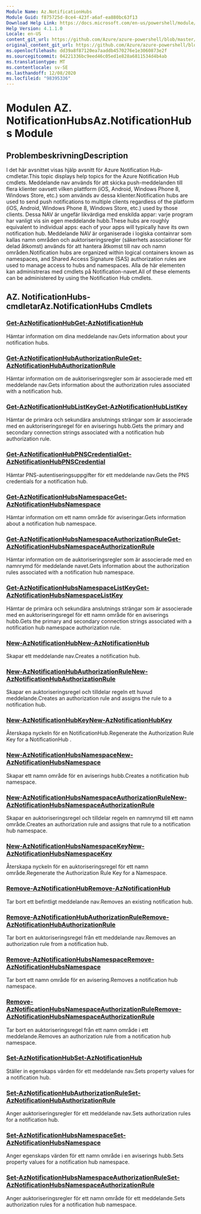```yaml
---
Module Name: Az.NotificationHubs
Module Guid: f875725d-8ce4-423f-a6af-ea880bc63f13
Download Help Link: https://docs.microsoft.com/en-us/powershell/module/az.notificationhubs
Help Version: 4.1.1.0
Locale: en-US
content_git_url: https://github.com/Azure/azure-powershell/blob/master/src/NotificationHubs/NotificationHubs/help/Az.NotificationHubs.md
original_content_git_url: https://github.com/Azure/azure-powershell/blob/master/src/NotificationHubs/NotificationHubs/help/Az.NotificationHubs.md
ms.openlocfilehash: dd39a8f87120ea7aaddb4570276e1e3060873e2f
ms.sourcegitcommit: 04221336bc9eed46c05ed1e828a6811534d4b4ab
ms.translationtype: MT
ms.contentlocale: sv-SE
ms.lasthandoff: 12/08/2020
ms.locfileid: "98395336"
---
```

# <span data-ttu-id="9c487-101">Modulen AZ. NotificationHubs</span><span class="sxs-lookup"><span data-stu-id="9c487-101">Az.NotificationHubs Module</span></span>
## <span data-ttu-id="9c487-102">Problembeskrivning</span><span class="sxs-lookup"><span data-stu-id="9c487-102">Description</span></span>
<span data-ttu-id="9c487-103">I det här avsnittet visas hjälp avsnitt för Azure Notification Hub-cmdletar.</span><span class="sxs-lookup"><span data-stu-id="9c487-103">This topic displays help topics for the Azure Notification Hub cmdlets.</span></span> <span data-ttu-id="9c487-104">Meddelande nav används för att skicka push-meddelanden till flera klienter oavsett vilken plattform (iOS, Android, Windows Phone 8, Windows Store, etc.) som används av dessa klienter.</span><span class="sxs-lookup"><span data-stu-id="9c487-104">Notification hubs are used to send push notifications to multiple clients regardless of the platform (iOS, Android, Windows Phone 8, Windows Store, etc.) used by those clients.</span></span> <span data-ttu-id="9c487-105">Dessa NAV är ungefär likvärdiga med enskilda appar: varje program har vanligt vis sin egen meddelande hubb.</span><span class="sxs-lookup"><span data-stu-id="9c487-105">These hubs are roughly equivalent to individual apps: each of your apps will typically have its own notification hub.</span></span> <span data-ttu-id="9c487-106">Meddelande NAV är organiserade i logiska containrar som kallas namn områden och auktoriseringsregler (säkerhets associationer för delad åtkomst) används för att hantera åtkomst till nav och namn områden.</span><span class="sxs-lookup"><span data-stu-id="9c487-106">Notification hubs are organized within logical containers known as namespaces, and Shared Access Signature (SAS) authorization rules are used to manage access to hubs and namespaces.</span></span> <span data-ttu-id="9c487-107">Alla de här elementen kan administreras med cmdlets på Notification-navet.</span><span class="sxs-lookup"><span data-stu-id="9c487-107">All of these elements can be administered by using the Notification Hub cmdlets.</span></span>

## <span data-ttu-id="9c487-108">AZ. NotificationHubs-cmdletar</span><span class="sxs-lookup"><span data-stu-id="9c487-108">Az.NotificationHubs Cmdlets</span></span>
### [<span data-ttu-id="9c487-109">Get-AzNotificationHub</span><span class="sxs-lookup"><span data-stu-id="9c487-109">Get-AzNotificationHub</span></span>](Get-AzNotificationHub.md)
<span data-ttu-id="9c487-110">Hämtar information om dina meddelande nav.</span><span class="sxs-lookup"><span data-stu-id="9c487-110">Gets information about your notification hubs.</span></span>

### [<span data-ttu-id="9c487-111">Get-AzNotificationHubAuthorizationRule</span><span class="sxs-lookup"><span data-stu-id="9c487-111">Get-AzNotificationHubAuthorizationRule</span></span>](Get-AzNotificationHubAuthorizationRule.md)
<span data-ttu-id="9c487-112">Hämtar information om de auktoriseringsregler som är associerade med ett meddelande nav.</span><span class="sxs-lookup"><span data-stu-id="9c487-112">Gets information about the authorization rules associated with a notification hub.</span></span>

### [<span data-ttu-id="9c487-113">Get-AzNotificationHubListKey</span><span class="sxs-lookup"><span data-stu-id="9c487-113">Get-AzNotificationHubListKey</span></span>](Get-AzNotificationHubListKey.md)
<span data-ttu-id="9c487-114">Hämtar de primära och sekundära anslutnings strängar som är associerade med en auktoriseringsregel för en aviserings hubb.</span><span class="sxs-lookup"><span data-stu-id="9c487-114">Gets the primary and secondary connection strings associated with a notification hub authorization rule.</span></span>

### [<span data-ttu-id="9c487-115">Get-AzNotificationHubPNSCredential</span><span class="sxs-lookup"><span data-stu-id="9c487-115">Get-AzNotificationHubPNSCredential</span></span>](Get-AzNotificationHubPNSCredential.md)
<span data-ttu-id="9c487-116">Hämtar PNS-autentiseringsuppgifter för ett meddelande nav.</span><span class="sxs-lookup"><span data-stu-id="9c487-116">Gets the PNS credentials for a notification hub.</span></span>

### [<span data-ttu-id="9c487-117">Get-AzNotificationHubsNamespace</span><span class="sxs-lookup"><span data-stu-id="9c487-117">Get-AzNotificationHubsNamespace</span></span>](Get-AzNotificationHubsNamespace.md)
<span data-ttu-id="9c487-118">Hämtar information om ett namn område för aviseringar.</span><span class="sxs-lookup"><span data-stu-id="9c487-118">Gets information about a notification hub namespace.</span></span>

### [<span data-ttu-id="9c487-119">Get-AzNotificationHubsNamespaceAuthorizationRule</span><span class="sxs-lookup"><span data-stu-id="9c487-119">Get-AzNotificationHubsNamespaceAuthorizationRule</span></span>](Get-AzNotificationHubsNamespaceAuthorizationRule.md)
<span data-ttu-id="9c487-120">Hämtar information om de auktoriseringsregler som är associerade med en namnrymd för meddelande navet.</span><span class="sxs-lookup"><span data-stu-id="9c487-120">Gets information about the authorization rules associated with a notification hub namespace.</span></span>

### [<span data-ttu-id="9c487-121">Get-AzNotificationHubsNamespaceListKey</span><span class="sxs-lookup"><span data-stu-id="9c487-121">Get-AzNotificationHubsNamespaceListKey</span></span>](Get-AzNotificationHubsNamespaceListKey.md)
<span data-ttu-id="9c487-122">Hämtar de primära och sekundära anslutnings strängar som är associerade med en auktoriseringsregel för ett namn område för en aviserings hubb.</span><span class="sxs-lookup"><span data-stu-id="9c487-122">Gets the primary and secondary connection strings associated with a notification hub namespace authorization rule.</span></span>

### [<span data-ttu-id="9c487-123">New-AzNotificationHub</span><span class="sxs-lookup"><span data-stu-id="9c487-123">New-AzNotificationHub</span></span>](New-AzNotificationHub.md)
<span data-ttu-id="9c487-124">Skapar ett meddelande nav.</span><span class="sxs-lookup"><span data-stu-id="9c487-124">Creates a notification hub.</span></span>

### [<span data-ttu-id="9c487-125">New-AzNotificationHubAuthorizationRule</span><span class="sxs-lookup"><span data-stu-id="9c487-125">New-AzNotificationHubAuthorizationRule</span></span>](New-AzNotificationHubAuthorizationRule.md)
<span data-ttu-id="9c487-126">Skapar en auktoriseringsregel och tilldelar regeln ett huvud meddelande.</span><span class="sxs-lookup"><span data-stu-id="9c487-126">Creates an authorization rule and assigns the rule to a notification hub.</span></span>

### [<span data-ttu-id="9c487-127">New-AzNotificationHubKey</span><span class="sxs-lookup"><span data-stu-id="9c487-127">New-AzNotificationHubKey</span></span>](New-AzNotificationHubKey.md)
<span data-ttu-id="9c487-128">Återskapa nyckeln för en NotificationHub.</span><span class="sxs-lookup"><span data-stu-id="9c487-128">Regenerate the Authorization Rule Key for a NotificationHub .</span></span>

### [<span data-ttu-id="9c487-129">New-AzNotificationHubsNamespace</span><span class="sxs-lookup"><span data-stu-id="9c487-129">New-AzNotificationHubsNamespace</span></span>](New-AzNotificationHubsNamespace.md)
<span data-ttu-id="9c487-130">Skapar ett namn område för en aviserings hubb.</span><span class="sxs-lookup"><span data-stu-id="9c487-130">Creates a notification hub namespace.</span></span>

### [<span data-ttu-id="9c487-131">New-AzNotificationHubsNamespaceAuthorizationRule</span><span class="sxs-lookup"><span data-stu-id="9c487-131">New-AzNotificationHubsNamespaceAuthorizationRule</span></span>](New-AzNotificationHubsNamespaceAuthorizationRule.md)
<span data-ttu-id="9c487-132">Skapar en auktoriseringsregel och tilldelar regeln en namnrymd till ett namn område.</span><span class="sxs-lookup"><span data-stu-id="9c487-132">Creates an authorization rule and assigns that rule to a notification hub namespace.</span></span>

### [<span data-ttu-id="9c487-133">New-AzNotificationHubsNamespaceKey</span><span class="sxs-lookup"><span data-stu-id="9c487-133">New-AzNotificationHubsNamespaceKey</span></span>](New-AzNotificationHubsNamespaceKey.md)
<span data-ttu-id="9c487-134">Återskapa nyckeln för en auktoriseringsregel för ett namn område.</span><span class="sxs-lookup"><span data-stu-id="9c487-134">Regenerate the Authorization Rule Key for a Namespace.</span></span>

### [<span data-ttu-id="9c487-135">Remove-AzNotificationHub</span><span class="sxs-lookup"><span data-stu-id="9c487-135">Remove-AzNotificationHub</span></span>](Remove-AzNotificationHub.md)
<span data-ttu-id="9c487-136">Tar bort ett befintligt meddelande nav.</span><span class="sxs-lookup"><span data-stu-id="9c487-136">Removes an existing notification hub.</span></span>

### [<span data-ttu-id="9c487-137">Remove-AzNotificationHubAuthorizationRule</span><span class="sxs-lookup"><span data-stu-id="9c487-137">Remove-AzNotificationHubAuthorizationRule</span></span>](Remove-AzNotificationHubAuthorizationRule.md)
<span data-ttu-id="9c487-138">Tar bort en auktoriseringsregel från ett meddelande nav.</span><span class="sxs-lookup"><span data-stu-id="9c487-138">Removes an authorization rule from a notification hub.</span></span>

### [<span data-ttu-id="9c487-139">Remove-AzNotificationHubsNamespace</span><span class="sxs-lookup"><span data-stu-id="9c487-139">Remove-AzNotificationHubsNamespace</span></span>](Remove-AzNotificationHubsNamespace.md)
<span data-ttu-id="9c487-140">Tar bort ett namn område för en avisering.</span><span class="sxs-lookup"><span data-stu-id="9c487-140">Removes a notification hub namespace.</span></span>

### [<span data-ttu-id="9c487-141">Remove-AzNotificationHubsNamespaceAuthorizationRule</span><span class="sxs-lookup"><span data-stu-id="9c487-141">Remove-AzNotificationHubsNamespaceAuthorizationRule</span></span>](Remove-AzNotificationHubsNamespaceAuthorizationRule.md)
<span data-ttu-id="9c487-142">Tar bort en auktoriseringsregel från ett namn område i ett meddelande.</span><span class="sxs-lookup"><span data-stu-id="9c487-142">Removes an authorization rule from a notification hub namespace.</span></span>

### [<span data-ttu-id="9c487-143">Set-AzNotificationHub</span><span class="sxs-lookup"><span data-stu-id="9c487-143">Set-AzNotificationHub</span></span>](Set-AzNotificationHub.md)
<span data-ttu-id="9c487-144">Ställer in egenskaps värden för ett meddelande nav.</span><span class="sxs-lookup"><span data-stu-id="9c487-144">Sets property values for a notification hub.</span></span>

### [<span data-ttu-id="9c487-145">Set-AzNotificationHubAuthorizationRule</span><span class="sxs-lookup"><span data-stu-id="9c487-145">Set-AzNotificationHubAuthorizationRule</span></span>](Set-AzNotificationHubAuthorizationRule.md)
<span data-ttu-id="9c487-146">Anger auktoriseringsregler för ett meddelande nav.</span><span class="sxs-lookup"><span data-stu-id="9c487-146">Sets authorization rules for a notification hub.</span></span>

### [<span data-ttu-id="9c487-147">Set-AzNotificationHubsNamespace</span><span class="sxs-lookup"><span data-stu-id="9c487-147">Set-AzNotificationHubsNamespace</span></span>](Set-AzNotificationHubsNamespace.md)
<span data-ttu-id="9c487-148">Anger egenskaps värden för ett namn område i en aviserings hubb.</span><span class="sxs-lookup"><span data-stu-id="9c487-148">Sets property values for a notification hub namespace.</span></span>

### [<span data-ttu-id="9c487-149">Set-AzNotificationHubsNamespaceAuthorizationRule</span><span class="sxs-lookup"><span data-stu-id="9c487-149">Set-AzNotificationHubsNamespaceAuthorizationRule</span></span>](Set-AzNotificationHubsNamespaceAuthorizationRule.md)
<span data-ttu-id="9c487-150">Anger auktoriseringsregler för ett namn område för ett meddelande.</span><span class="sxs-lookup"><span data-stu-id="9c487-150">Sets authorization rules for a notification hub namespace.</span></span>

